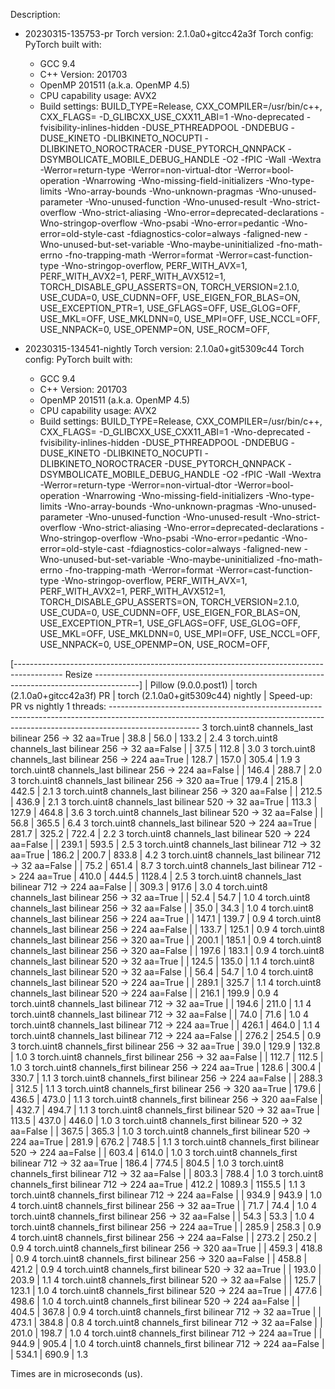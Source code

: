 Description:
- 20230315-135753-pr
Torch version: 2.1.0a0+gitcc42a3f
Torch config: PyTorch built with:
  - GCC 9.4
  - C++ Version: 201703
  - OpenMP 201511 (a.k.a. OpenMP 4.5)
  - CPU capability usage: AVX2
  - Build settings: BUILD_TYPE=Release, CXX_COMPILER=/usr/bin/c++, CXX_FLAGS= -D_GLIBCXX_USE_CXX11_ABI=1 -Wno-deprecated -fvisibility-inlines-hidden -DUSE_PTHREADPOOL -DNDEBUG -DUSE_KINETO -DLIBKINETO_NOCUPTI -DLIBKINETO_NOROCTRACER -DUSE_PYTORCH_QNNPACK -DSYMBOLICATE_MOBILE_DEBUG_HANDLE -O2 -fPIC -Wall -Wextra -Werror=return-type -Werror=non-virtual-dtor -Werror=bool-operation -Wnarrowing -Wno-missing-field-initializers -Wno-type-limits -Wno-array-bounds -Wno-unknown-pragmas -Wno-unused-parameter -Wno-unused-function -Wno-unused-result -Wno-strict-overflow -Wno-strict-aliasing -Wno-error=deprecated-declarations -Wno-stringop-overflow -Wno-psabi -Wno-error=pedantic -Wno-error=old-style-cast -fdiagnostics-color=always -faligned-new -Wno-unused-but-set-variable -Wno-maybe-uninitialized -fno-math-errno -fno-trapping-math -Werror=format -Werror=cast-function-type -Wno-stringop-overflow, PERF_WITH_AVX=1, PERF_WITH_AVX2=1, PERF_WITH_AVX512=1, TORCH_DISABLE_GPU_ASSERTS=ON, TORCH_VERSION=2.1.0, USE_CUDA=0, USE_CUDNN=OFF, USE_EIGEN_FOR_BLAS=ON, USE_EXCEPTION_PTR=1, USE_GFLAGS=OFF, USE_GLOG=OFF, USE_MKL=OFF, USE_MKLDNN=0, USE_MPI=OFF, USE_NCCL=OFF, USE_NNPACK=0, USE_OPENMP=ON, USE_ROCM=OFF,


- 20230315-134541-nightly
Torch version: 2.1.0a0+git5309c44
Torch config: PyTorch built with:
  - GCC 9.4
  - C++ Version: 201703
  - OpenMP 201511 (a.k.a. OpenMP 4.5)
  - CPU capability usage: AVX2
  - Build settings: BUILD_TYPE=Release, CXX_COMPILER=/usr/bin/c++, CXX_FLAGS= -D_GLIBCXX_USE_CXX11_ABI=1 -Wno-deprecated -fvisibility-inlines-hidden -DUSE_PTHREADPOOL -DNDEBUG -DUSE_KINETO -DLIBKINETO_NOCUPTI -DLIBKINETO_NOROCTRACER -DUSE_PYTORCH_QNNPACK -DSYMBOLICATE_MOBILE_DEBUG_HANDLE -O2 -fPIC -Wall -Wextra -Werror=return-type -Werror=non-virtual-dtor -Werror=bool-operation -Wnarrowing -Wno-missing-field-initializers -Wno-type-limits -Wno-array-bounds -Wno-unknown-pragmas -Wno-unused-parameter -Wno-unused-function -Wno-unused-result -Wno-strict-overflow -Wno-strict-aliasing -Wno-error=deprecated-declarations -Wno-stringop-overflow -Wno-psabi -Wno-error=pedantic -Wno-error=old-style-cast -fdiagnostics-color=always -faligned-new -Wno-unused-but-set-variable -Wno-maybe-uninitialized -fno-math-errno -fno-trapping-math -Werror=format -Werror=cast-function-type -Wno-stringop-overflow, PERF_WITH_AVX=1, PERF_WITH_AVX2=1, PERF_WITH_AVX512=1, TORCH_DISABLE_GPU_ASSERTS=ON, TORCH_VERSION=2.1.0, USE_CUDA=0, USE_CUDNN=OFF, USE_EIGEN_FOR_BLAS=ON, USE_EXCEPTION_PTR=1, USE_GFLAGS=OFF, USE_GLOG=OFF, USE_MKL=OFF, USE_MKLDNN=0, USE_MPI=OFF, USE_NCCL=OFF, USE_NNPACK=0, USE_OPENMP=ON, USE_ROCM=OFF,



[------------------------------------------------------------------------------------------ Resize -----------------------------------------------------------------------------------------]
                                                                 |  Pillow (9.0.0.post1)  |  torch (2.1.0a0+gitcc42a3f) PR  |  torch (2.1.0a0+git5309c44) nightly  |  Speed-up: PR vs nightly
1 threads: ----------------------------------------------------------------------------------------------------------------------------------------------------------------------------------
      3 torch.uint8 channels_last bilinear 256 -> 32 aa=True     |          38.8          |                56.0             |                 133.2                |            2.4
      3 torch.uint8 channels_last bilinear 256 -> 32 aa=False    |                        |                37.5             |                 112.8                |            3.0
      3 torch.uint8 channels_last bilinear 256 -> 224 aa=True    |         128.7          |               157.0             |                 305.4                |            1.9
      3 torch.uint8 channels_last bilinear 256 -> 224 aa=False   |                        |               146.4             |                 288.7                |            2.0
      3 torch.uint8 channels_last bilinear 256 -> 320 aa=True    |         179.4          |               215.8             |                 442.5                |            2.1
      3 torch.uint8 channels_last bilinear 256 -> 320 aa=False   |                        |               212.5             |                 436.9                |            2.1
      3 torch.uint8 channels_last bilinear 520 -> 32 aa=True     |         113.3          |               127.9             |                 464.8                |            3.6
      3 torch.uint8 channels_last bilinear 520 -> 32 aa=False    |                        |                56.8             |                 365.5                |            6.4
      3 torch.uint8 channels_last bilinear 520 -> 224 aa=True    |         281.7          |               325.2             |                 722.4                |            2.2
      3 torch.uint8 channels_last bilinear 520 -> 224 aa=False   |                        |               239.1             |                 593.5                |            2.5
      3 torch.uint8 channels_last bilinear 712 -> 32 aa=True     |         186.2          |               200.7             |                 833.8                |            4.2
      3 torch.uint8 channels_last bilinear 712 -> 32 aa=False    |                        |                75.2             |                 651.4                |            8.7
      3 torch.uint8 channels_last bilinear 712 -> 224 aa=True    |         410.0          |               444.5             |                1128.4                |            2.5
      3 torch.uint8 channels_last bilinear 712 -> 224 aa=False   |                        |               309.3             |                 917.6                |            3.0
      4 torch.uint8 channels_last bilinear 256 -> 32 aa=True     |                        |                52.4             |                  54.7                |            1.0
      4 torch.uint8 channels_last bilinear 256 -> 32 aa=False    |                        |                35.0             |                  34.3                |            1.0
      4 torch.uint8 channels_last bilinear 256 -> 224 aa=True    |                        |               147.1             |                 139.7                |            0.9
      4 torch.uint8 channels_last bilinear 256 -> 224 aa=False   |                        |               133.7             |                 125.1                |            0.9
      4 torch.uint8 channels_last bilinear 256 -> 320 aa=True    |                        |               200.1             |                 185.1                |            0.9
      4 torch.uint8 channels_last bilinear 256 -> 320 aa=False   |                        |               197.6             |                 183.1                |            0.9
      4 torch.uint8 channels_last bilinear 520 -> 32 aa=True     |                        |               124.5             |                 135.0                |            1.1
      4 torch.uint8 channels_last bilinear 520 -> 32 aa=False    |                        |                56.4             |                  54.7                |            1.0
      4 torch.uint8 channels_last bilinear 520 -> 224 aa=True    |                        |               289.1             |                 325.7                |            1.1
      4 torch.uint8 channels_last bilinear 520 -> 224 aa=False   |                        |               216.1             |                 199.9                |            0.9
      4 torch.uint8 channels_last bilinear 712 -> 32 aa=True     |                        |               194.6             |                 211.0                |            1.1
      4 torch.uint8 channels_last bilinear 712 -> 32 aa=False    |                        |                74.0             |                  71.6                |            1.0
      4 torch.uint8 channels_last bilinear 712 -> 224 aa=True    |                        |               426.1             |                 464.0                |            1.1
      4 torch.uint8 channels_last bilinear 712 -> 224 aa=False   |                        |               276.2             |                 254.5                |            0.9
      3 torch.uint8 channels_first bilinear 256 -> 32 aa=True    |          39.0          |               129.9             |                 132.8                |            1.0
      3 torch.uint8 channels_first bilinear 256 -> 32 aa=False   |                        |               112.7             |                 112.5                |            1.0
      3 torch.uint8 channels_first bilinear 256 -> 224 aa=True   |         128.6          |               300.4             |                 330.7                |            1.1
      3 torch.uint8 channels_first bilinear 256 -> 224 aa=False  |                        |               288.3             |                 312.5                |            1.1
      3 torch.uint8 channels_first bilinear 256 -> 320 aa=True   |         179.6          |               436.5             |                 473.0                |            1.1
      3 torch.uint8 channels_first bilinear 256 -> 320 aa=False  |                        |               432.7             |                 494.7                |            1.1
      3 torch.uint8 channels_first bilinear 520 -> 32 aa=True    |         113.5          |               437.0             |                 446.0                |            1.0
      3 torch.uint8 channels_first bilinear 520 -> 32 aa=False   |                        |               367.5             |                 365.3                |            1.0
      3 torch.uint8 channels_first bilinear 520 -> 224 aa=True   |         281.9          |               676.2             |                 748.5                |            1.1
      3 torch.uint8 channels_first bilinear 520 -> 224 aa=False  |                        |               603.4             |                 614.0                |            1.0
      3 torch.uint8 channels_first bilinear 712 -> 32 aa=True    |         186.4          |               774.5             |                 804.5                |            1.0
      3 torch.uint8 channels_first bilinear 712 -> 32 aa=False   |                        |               803.3             |                 788.4                |            1.0
      3 torch.uint8 channels_first bilinear 712 -> 224 aa=True   |         412.2          |              1089.3             |                1155.5                |            1.1
      3 torch.uint8 channels_first bilinear 712 -> 224 aa=False  |                        |               934.9             |                 943.9                |            1.0
      4 torch.uint8 channels_first bilinear 256 -> 32 aa=True    |                        |                71.7             |                  74.4                |            1.0
      4 torch.uint8 channels_first bilinear 256 -> 32 aa=False   |                        |                54.3             |                  53.3                |            1.0
      4 torch.uint8 channels_first bilinear 256 -> 224 aa=True   |                        |               285.9             |                 258.3                |            0.9
      4 torch.uint8 channels_first bilinear 256 -> 224 aa=False  |                        |               273.2             |                 250.2                |            0.9
      4 torch.uint8 channels_first bilinear 256 -> 320 aa=True   |                        |               459.3             |                 418.8                |            0.9
      4 torch.uint8 channels_first bilinear 256 -> 320 aa=False  |                        |               458.8             |                 421.2                |            0.9
      4 torch.uint8 channels_first bilinear 520 -> 32 aa=True    |                        |               193.0             |                 203.9                |            1.1
      4 torch.uint8 channels_first bilinear 520 -> 32 aa=False   |                        |               125.7             |                 123.1                |            1.0
      4 torch.uint8 channels_first bilinear 520 -> 224 aa=True   |                        |               477.6             |                 498.6                |            1.0
      4 torch.uint8 channels_first bilinear 520 -> 224 aa=False  |                        |               404.5             |                 367.8                |            0.9
      4 torch.uint8 channels_first bilinear 712 -> 32 aa=True    |                        |               473.1             |                 384.8                |            0.8
      4 torch.uint8 channels_first bilinear 712 -> 32 aa=False   |                        |               201.0             |                 198.7                |            1.0
      4 torch.uint8 channels_first bilinear 712 -> 224 aa=True   |                        |               944.9             |                 905.4                |            1.0
      4 torch.uint8 channels_first bilinear 712 -> 224 aa=False  |                        |               534.1             |                 690.9                |            1.3

Times are in microseconds (us).